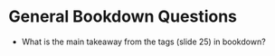 # General Bookdown Questions

* What is the main takeaway from the <meta> tags (slide 25) in bookdown?
